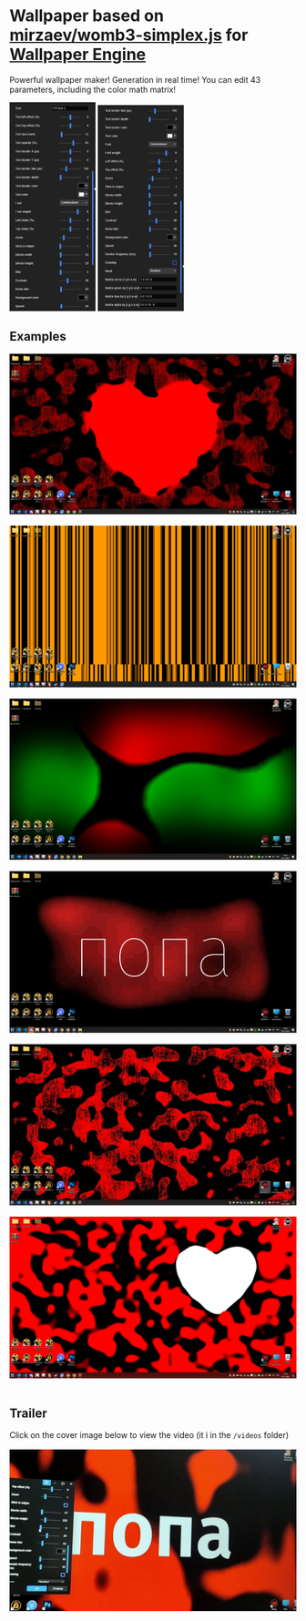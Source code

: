 # Wallpaper based on [mirzaev/womb3-simplex.js](https://git.mirzaev.sexy/mirzaev/womb3-simplex.js) for [Wallpaper Engine](https://steamcommunity.com/app/431960)

Powerful wallpaper maker! Generation in real time!
You can edit 43 parameters, including the color math matrix!

<p float="left">
  <img src="images/settings_1.jpg" width="30%" />
  <img src="images/settings_2.jpg" width="30%" />
</p>

## Examples
![example 1](images/1.jpg)<br><br>
![example 2](images/2.jpg)<br><br>
![example 3](images/3.jpg)<br><br>
![example 4](images/4.jpg)<br><br>
![example 5](images/5.jpg)<br><br>
![example 6](images/6.jpg)<br><br>

## Trailer
Click on the cover image below to view the video (it i in the `/videos` folder)<br><br>
[![trailer](images/cover.jpg)](videos/%D1%82%D0%B5%D0%BF%D0%B5%D1%80%D1%8C%20%D1%8D%D1%82%D0%BE%20%D0%BC%D0%BE%D0%B6%D0%BD%D0%BE%20%D0%BF%D0%BE%D1%81%D1%82%D0%B0%D0%B2%D0%B8%D1%82%D1%8C%20%D0%BD%D0%B0%20%D0%BE%D0%B1%D0%BE%D0%B8.mp4)
